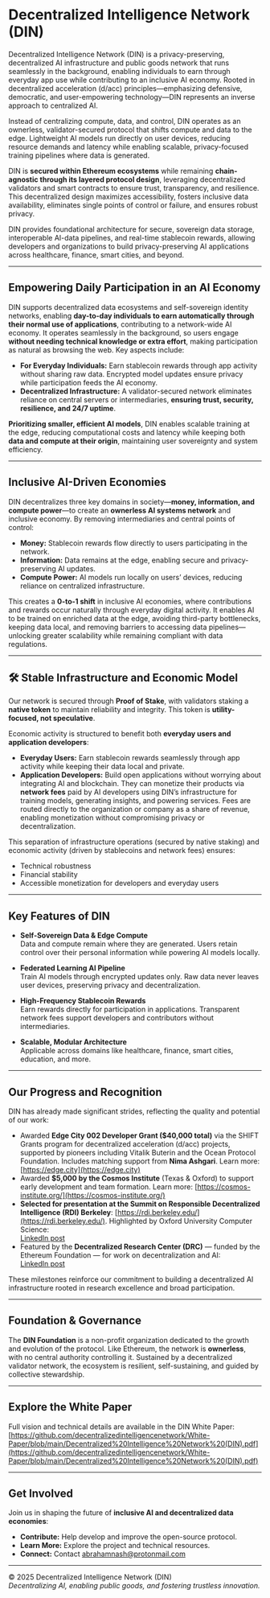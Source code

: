 # Decentralized Intelligence Network (DIN)

Decentralized Intelligence Network (DIN) is a privacy-preserving, decentralized AI infrastructure and public goods network that runs seamlessly in the background, enabling individuals to earn through everyday app use while contributing to an inclusive AI economy. Rooted in decentralized acceleration (d/acc) principles—emphasizing defensive, democratic, and user-empowering technology—DIN represents an inverse approach to centralized AI.

Instead of centralizing compute, data, and control, DIN operates as an ownerless, validator-secured protocol that shifts compute and data to the edge. Lightweight AI models run directly on user devices, reducing resource demands and latency while enabling scalable, privacy-focused training pipelines where data is generated.  

DIN is **secured within Ethereum ecosystems** while remaining **chain-agnostic through its layered protocol design**, leveraging decentralized validators and smart contracts to ensure trust, transparency, and resilience. This decentralized design maximizes accessibility, fosters inclusive data availability, eliminates single points of control or failure, and ensures robust privacy.  

DIN provides foundational architecture for secure, sovereign data storage, interoperable AI-data pipelines, and real-time stablecoin rewards, allowing developers and organizations to build privacy-preserving AI applications across healthcare, finance, smart cities, and beyond.

---

## Empowering Daily Participation in an AI Economy

DIN supports decentralized data ecosystems and self-sovereign identity networks, enabling **day-to-day individuals to earn automatically through their normal use of applications**, contributing to a network-wide AI economy. It operates seamlessly in the background, so users engage **without needing technical knowledge or extra effort**, making participation as natural as browsing the web. Key aspects include:

- **For Everyday Individuals:** Earn stablecoin rewards through app activity without sharing raw data. Encrypted model updates ensure privacy while participation feeds the AI economy.
- **Decentralized Infrastructure:** A validator-secured network eliminates reliance on central servers or intermediaries, **ensuring trust, security, resilience, and 24/7 uptime**.

**Prioritizing smaller, efficient AI models**, DIN enables scalable training at the edge, reducing computational costs and latency while keeping both **data and compute at their origin**, maintaining user sovereignty and system efficiency.

---

## Inclusive AI-Driven Economies

DIN decentralizes three key domains in society—**money, information, and compute power**—to create an **ownerless AI systems network** and inclusive economy. By removing intermediaries and central points of control:

- **Money:** Stablecoin rewards flow directly to users participating in the network.  
- **Information:** Data remains at the edge, enabling secure and privacy-preserving AI updates.  
- **Compute Power:** AI models run locally on users’ devices, reducing reliance on centralized infrastructure.

This creates a **0-to-1 shift** in inclusive AI economies, where contributions and rewards occur naturally through everyday digital activity. It enables AI to be trained on enriched data at the edge, avoiding third-party bottlenecks, keeping data local, and removing barriers to accessing data pipelines—unlocking greater scalability while remaining compliant with data regulations.

---

## 🛠️ Stable Infrastructure and Economic Model

Our network is secured through **Proof of Stake**, with validators staking a **native token** to maintain reliability and integrity. This token is **utility-focused, not speculative**.

Economic activity is structured to benefit both **everyday users and application developers**:

- **Everyday Users:** Earn stablecoin rewards seamlessly through app activity while keeping their data local and private.  
- **Application Developers:** Build open applications without worrying about integrating AI and blockchain. They can monetize their products via **network fees** paid by AI developers using DIN’s infrastructure for training models, generating insights, and powering services. Fees are routed directly to the organization or company as a share of revenue, enabling monetization without compromising privacy or decentralization.

This separation of infrastructure operations (secured by native staking) and economic activity (driven by stablecoins and network fees) ensures:

- Technical robustness  
- Financial stability  
- Accessible monetization for developers and everyday users

---

## Key Features of DIN

- **Self-Sovereign Data & Edge Compute**  
  Data and compute remain where they are generated. Users retain control over their personal information while powering AI models locally.

- **Federated Learning AI Pipeline**  
  Train AI models through encrypted updates only. Raw data never leaves user devices, preserving privacy and decentralization.

- **High-Frequency Stablecoin Rewards**  
  Earn rewards directly for participation in applications. Transparent network fees support developers and contributors without intermediaries.

- **Scalable, Modular Architecture**  
  Applicable across domains like healthcare, finance, smart cities, education, and more.

---

## Our Progress and Recognition

DIN has already made significant strides, reflecting the quality and potential of our work:

- Awarded **Edge City 002 Developer Grant ($40,000 total)** via the SHIFT Grants program for decentralized acceleration (d/acc) projects, supported by pioneers including Vitalik Buterin and the Ocean Protocol Foundation. Includes matching support from **Nima Ashgari**. Learn more: [https://edge.city](https://edge.city)
- Awarded **$5,000 by the Cosmos Institute** (Texas & Oxford) to support early development and team formation. Learn more: [https://cosmos-institute.org/](https://cosmos-institute.org/)
- **Selected for presentation at the Summit on Responsible Decentralized Intelligence (RDI) Berkeley**: [https://rdi.berkeley.edu/](https://rdi.berkeley.edu/). Highlighted by Oxford University Computer Science:  
  [LinkedIn post](https://www.linkedin.com/posts/compscioxford_compscioxford-oxfordai-activity-7229806029096538113-Xxu8/?utm_source=share&utm_medium=member_desktop&rcm=ACoAAEJITk4BLNlO2TV6q0bjB1f0Dyh9GBoPtPg)
- Featured by the **Decentralized Research Center (DRC)** — funded by the Ethereum Foundation — for work on decentralization and AI:  
  [LinkedIn post](https://www.linkedin.com/posts/thedrcenter_techquitable-activity-7296138354109173760-II_B/?utm_source=share&utm_medium=member_desktop&rcm=ACoAAEJITk4BLNlO2TV6q0bjB1f0Dyh9GBoPtPg)

These milestones reinforce our commitment to building a decentralized AI infrastructure rooted in research excellence and broad participation.

---

## Foundation & Governance

The **DIN Foundation** is a non-profit organization dedicated to the growth and evolution of the protocol. Like Ethereum, the network is **ownerless**, with no central authority controlling it. Sustained by a decentralized validator network, the ecosystem is resilient, self-sustaining, and guided by collective stewardship.

---

## Explore the White Paper

Full vision and technical details are available in the DIN White Paper:  
[https://github.com/decentralizedintelligencenetwork/White-Paper/blob/main/Decentralized%20Intelligence%20Network%20(DIN).pdf](https://github.com/decentralizedintelligencenetwork/White-Paper/blob/main/Decentralized%20Intelligence%20Network%20(DIN).pdf)

---

## Get Involved

Join us in shaping the future of **inclusive AI and decentralized data economies**:

- **Contribute:** Help develop and improve the open-source protocol.
- **Learn More:** Explore the project and technical resources.
- **Connect:** Contact [abrahamnash@protonmail.com](mailto:abrahamnash@protonmail.com)

---

© 2025 Decentralized Intelligence Network (DIN)  
*Decentralizing AI, enabling public goods, and fostering trustless innovation.*
